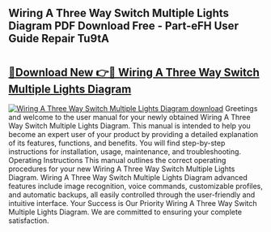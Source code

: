 ## Wiring A Three Way Switch Multiple Lights Diagram PDF Download Free - Part-eFH User Guide Repair Tu9tA

# <h2><a href="http://dfmv2xn.blite.top/?on=Wiring+A+Three+Way+Switch+Multiple+Lights+Diagram">🔗Download New 👉🔴 Wiring A Three Way Switch Multiple Lights Diagram</a></h2>

[![Wiring A Three Way Switch Multiple Lights Diagram download](https://i.imgur.com/lujVjoI.png)](http://dfmv2xn.blite.top/?on=Wiring+A+Three+Way+Switch+Multiple+Lights+Diagram)
Greetings and welcome to the user manual for your newly obtained Wiring A Three Way Switch Multiple Lights Diagram. This manual is intended to help you become an expert user of your product by providing a detailed explanation of its features, functions, and benefits. You will find step-by-step instructions for installation, usage, maintenance, and troubleshooting. Operating Instructions This manual outlines the correct operating procedures for your new Wiring A Three Way Switch Multiple Lights Diagram. Wiring A Three Way Switch Multiple Lights Diagram advanced features include image recognition, voice commands, customizable profiles, and automatic backups, all easily controlled through the user-friendly and intuitive interface. Your Success is Our Priority Wiring A Three Way Switch Multiple Lights Diagram. We are committed to ensuring your complete satisfaction.

